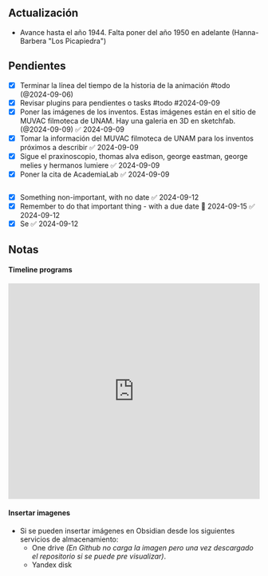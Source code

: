 ## Actualización

- Avance hasta el año 1944. Falta poner del año 1950 en adelante (Hanna-Barbera "Los Picapiedra")

## Pendientes

- [x] Terminar la línea del tiempo de la historia de la animación #todo (@2024-09-06)
- [x] Revisar plugins para pendientes o tasks #todo #2024-09-09
- [x] Poner las imágenes de los inventos. Estas imágenes están en el sitio de MUVAC filmoteca de UNAM. Hay una galeria en 3D en sketchfab. (@2024-09-09) ✅ 2024-09-09
- [x] Tomar la información del MUVAC filmoteca de UNAM para los inventos próximos a describir ✅ 2024-09-09
- [x] Sigue el praxinoscopio, thomas alva edison, george eastman, george melies y hermanos lumiere ✅ 2024-09-09
- [x] Poner la cita de AcademiaLab ✅ 2024-09-09

```tasks
```


- [x] Something non-important, with no date ✅ 2024-09-12
- [x] Remember to do that important thing - with a due date 📅 2024-09-15 ✅ 2024-09-12
- [x] Se ✅ 2024-09-12

## Notas

#### Timeline programs

<iframe width="100%" height="432" src="https://miro.com/app/live-embed/uXjVKo6LrMM=/?moveToViewport=-8820,220,4573,2396&embedId=382662857126" frameborder="0" scrolling="no" allow="fullscreen; clipboard-read; clipboard-write" allowfullscreen></iframe>

#### Insertar imagenes
- Si se pueden insertar imágenes en Obsidian desde los siguientes servicios de almacenamiento:
	- One drive _(En Github no carga la imagen pero una vez descargado el repositorio si se puede pre visualizar)_.
	- Yandex disk
